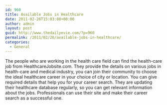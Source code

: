 ```yaml
---
id: 960
title: Available Jobs in Healthcare
date: 2011-02-26T15:03:08+00:00
author: admin
layout: post
guid: http://www.thedailyevie.com/?p=960
permalink: /2011/02/26/available-jobs-in-healthcare/
categories:
  - General
---
```

The people who are working in the health care field can find the health-care job from HealthcareJobsite.com. They provide the details on various jobs in health-care and medical industry, you can join their community to choose the ideal healthcare career in your choice of city or location. You can give required details that help you for your career search. They are updating their healthcare database regularly, so you can get relevant information about the jobs. Professionals can use their site and make their career search as a successful one.